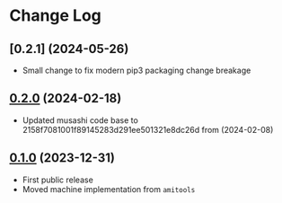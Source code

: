 # Change Log

## [0.2.1] (2024-05-26)

* Small change to fix modern pip3 packaging change breakage

## [0.2.0][1] (2024-02-18)

* Updated musashi code base to 2158f7081001f89145283d291ee501321e8dc26d
  from (2024-02-08)

## [0.1.0][1] (2023-12-31)

* First public release
* Moved machine implementation from `amitools`


[1]: https://github.com/cnvogelg/machine68k/tree/v0.1.0
